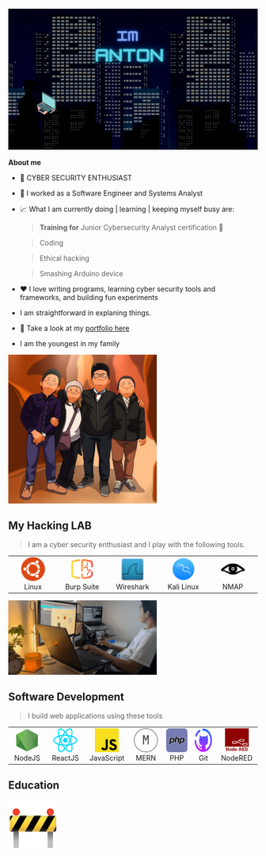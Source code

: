 ![Alt Text](./IMANTON.gif)

**About me**

- 👾 CYBER SECURITY ENTHUSIAST 
  
- 💼 I worked as a Software Engineer and Systems Analyst

- 📈 What I am currently doing | learning | keeping myself busy are:

  > **Training for** Junior Cybersecurity Analyst certification 🚧

  > Coding 

  > Ethical hacking

  > Smashing Arduino device

- ❤️ I love writing programs, learning cyber security tools and frameworks, and building fun experiments

- I am straightforward in explaning things.

- 💬 Take a look at my [portfolio here](https://arcpac.github.io/)

- I am the youngest in my family

![Alt Text](./img/family.png)

<h2 align="left" id="macropower-tech">My Hacking LAB</h2>

> I am a cyber security enthusiast and I play with the following tools.

<table>
  <tr>
    <td align="center" width="96">
      <a href="#macropower-tech">
        <img src="./img/ubuntu.svg" width="48" height="48" alt="Ubuntu" />
      </a>
      <br>Linux
    </td>
    <td align="center" width="96">
      <a href="#macropower-tech">
        <img src="./img/burp.svg" width="48" height="48" alt="Burp Suite" />
      </a>
      <br>Burp Suite
    </td>
    <td align="center" width="96">
      <a href="#macropower-tech">
        <img src="./img/wireshark.svg" width="48" height="48" alt="Wireshark" />
      </a>
      <br>Wireshark
    </td>
    <td align="center" width="96">
      <a href="#macropower-tech" >
        <img src="./img/kali.svg" width="48" height="48" alt="Kali Linux" />
      </a>
      <br>Kali Linux
    </td>
    <td align="center" width="96"> 
      <a href="#macropower-tech" >
        <img src="./img/nmap.svg" width="48" height="48" alt="NMAP" />
      </a>
      <br>NMAP
    </td>
  </tr>
</table>

![Alt Text](./img/workstation.gif)

<h2 align="left" id="macropower-tech">Software Development</h2>

> I build web applications using these tools

<table>
  <tr>
    <td align="center" width="96">
      <a href="#macropower-tech">
        <img src="./img/node-js.svg" width="48" height="48" alt="NodeRED" />
      </a>
      <br>NodeJS
    </td>
    <td align="center" width="96">
      <a href="#macropower-tech">
        <img src="./img/react.svg" width="48" height="48" alt="NodeRED" />
      </a>
      <br>ReactJS
    </td>
    <td align="center" width="96">
      <a href="#macropower-tech">
        <img src="./img/javascript-js.svg" width="48" height="48" alt="NodeRED" />
      </a>
      <br>JavaScript
    </td>
    <td align="center" width="96">
      <a href="#macropower-tech" >
        <img src="./img/mern.svg" width="48" height="48" alt="Kubernetes" />
      </a>
      <br>MERN
    </td>
    <td align="center" width="96"> 
      <a href="#macropower-tech" >
        <img src="./img/php.svg" width="48" height="48" alt="Docker" />
      </a>
      <br>PHP
    </td>
    <td align="center"  width="96">
         <a href="#macropower-tech" >
        <img src="./img/github.svg" width="48" height="48" alt="NodeRED" />
      </a>
      <br>Git
    </td>
    <td align="center" width="96">
      <a href="#macropower-tech" >
        <img src="./img/node-red.svg" width="48" height="48" style="color: red;" alt="NodeRED" />
      </a>
      <br>NodeRED
    </td>
  </tr>
</table>

<h2 align="left" id="macropower-tech">Education</h2>

  <img src="./img/construction.svg" height="100" alt="NodeRED" />
